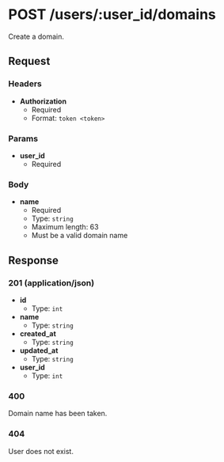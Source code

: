 # POST /users/:user_id/domains

Create a domain.

## Request

### Headers

- **Authorization**
  + Required
  + Format: `token <token>`

### Params

- **user_id**
  + Required

### Body

- **name**
  + Required
  + Type: `string`
  + Maximum length: 63
  + Must be a valid domain name

## Response

### 201 (application/json)

- **id**
  + Type: `int`
- **name**
  + Type: `string`
- **created_at**
  + Type: `string`
- **updated_at**
  + Type: `string`
- **user_id**
  + Type: `int`

### 400

Domain name has been taken.

### 404

User does not exist.
